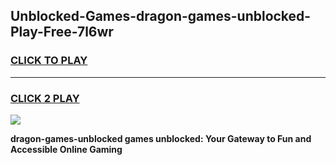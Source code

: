 
## Unblocked-Games-dragon-games-unblocked-Play-Free-7l6wr
<h3>
<a href="https://premium76.site?title=dragon-games-unblocked&ref=10A">CLICK TO PLAY</a></h3>
<hr>

<h3>
<a href="https://premium76.site?title=dragon-games-unblocked&ref=10A">CLICK 2 PLAY</a>
  
</h3>

<a href="https://premium76.site?title=dragon-games-unblocked&ref=10A"><img src="https://clearcache.store/games.png"></a>


**dragon-games-unblocked games unblocked: Your Gateway to Fun and Accessible Online Gaming**
